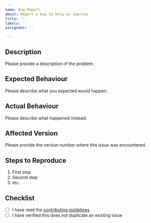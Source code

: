 ```yaml
---
name: Bug Report
about: Report a bug to help us improve
title: ''
labels: ''
assignees: ''

---
```


## Description

Please provide a description of the problem.

## Expected Behaviour

Please describe what you expected would happen.

## Actual Behaviour

Please describe what happened instead.

## Affected Version

Please provide the version number where this issue was encountered.

## Steps to Reproduce

1. First step
2. Second step
3. etc.

## Checklist

<!-- TODO: Update the link below to point to your project's contributing guidelines -->
- [ ] I have read the [contributing guidelines](https://github.com/wayfair-incubator/oss-template/blob/main/CONTRIBUTING.md)
- [ ] I have verified this does not duplicate an existing issue
